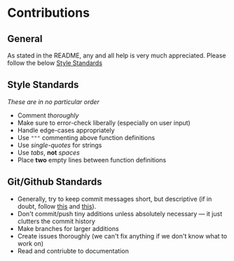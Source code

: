# Contributions #


## General ##

As stated in the README, any and all help
is very much appreciated. Please follow the
below [Style Standards](#Style-Standards)

## Style Standards ##

*These are in no particular order*

- Comment *thoroughly*
- Make sure to error-check liberally (especially on user input)
- Handle edge-cases appropriately
- Use `"""` commenting above function definitions
- Use *single-quotes* for strings 
- Use *tabs*, **not** *spaces*
- Place **two** empty lines between function definitions 

## Git/Github Standards ##

- Generally, try to keep commit messages short, but
descriptive (if in doubt, follow [this](https://tbaggery.com/2008/04/19/a-note-about-git-commit-messages.html)
and [this](https://chris.beams.io/posts/git-commit/)). 
- Don't commit/push tiny additions unless absolutely
necessary –– it just clutters the commit history 
- Make branches for larger additions
- Create issues thoroughly (we can't fix
anything if we don't know what to work on)
- Read and contriubte to documentation

